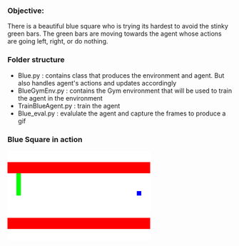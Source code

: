 ### Objective:

There is a beautiful blue square who is trying its hardest to avoid the stinky green bars.
The green bars are moving towards the agent whose actions are going left, right, or do nothing.

### Folder structure

- Blue.py : contains class that produces the environment and agent. But also handles agent's actions and updates accordingly
- BlueGymEnv.py : contains the Gym environment that will be used to train the agent in the environment
- TrainBlueAgent.py : train the agent
- Blue_eval.py : evalulate the agent and capture the frames to produce a gif

### Blue Square in action
![Alt Text](result.gif)
